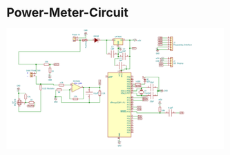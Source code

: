 # Power-Meter-Circuit
![alt text](https://github.com/Spark864/Power-Meter-Circuit/blob/main/PowerMeterSchematic.png?raw=true?=2690x1501)
